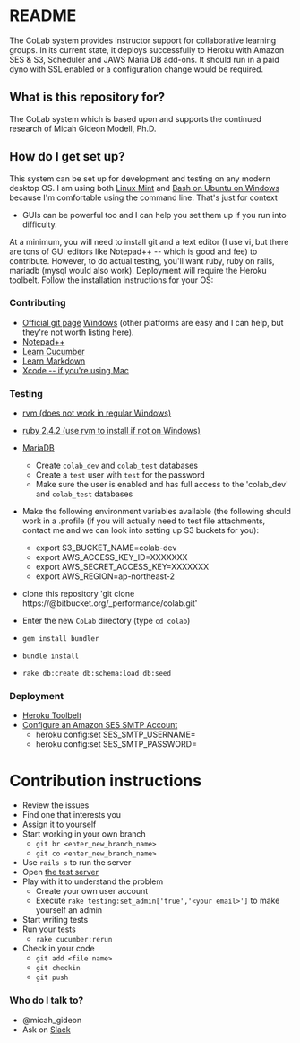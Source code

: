 # README #

The CoLab system provides instructor support for collaborative learning
groups. In its current state, it deploys successfully to Heroku with
Amazon SES & S3, Scheduler and JAWS Maria DB add-ons. It should run in a
paid dyno with SSL enabled or a configuration change would be required.

## What is this repository for? ##

The CoLab system which is based upon and supports the continued
research of Micah Gideon Modell, Ph.D.

## How do I get set up? ##

This system can be set up for development and testing on any modern
desktop OS. I am using both [Linux
Mint](https://www.linuxmint.com/download.php) and [Bash on Ubuntu on
Windows](https://msdn.microsoft.com/en-us/commandline/wsl/install_guide)
because I'm comfortable using the command line. That's just for context
- GUIs can be powerful too and I can help you set them up if you run
into difficulty.

At a minimum, you will need to install git and a text editor (I use vi,
but there are tons of GUI editors like Notepad++ -- which is good and
fee) to contribute. However, to do actual testing, you'll want ruby,
ruby on rails, mariadb (mysql would also work). Deployment will require
the Heroku toolbelt. Follow the installation instructions for your OS:

### Contributing ###

* [Official git page](https://git-scm.com/) [Windows](https://git-for-windows.github.io/) (other platforms are easy and I can help, but they're not worth listing here).
* [Notepad++](https://notepad-plus-plus.org/download/v7.3.3.html)
* [Learn Cucumber](https://cucumber.io/docs)
* [Learn Markdown](https://bitbucket.org/tutorials/markdowndemo)
* [Xcode -- if you're using Mac](https://developer.apple.com/xcode/)

### Testing ###
* [rvm (does not work in regular Windows)](http://rvm.io/)
* [ruby 2.4.2 (use rvm to install if not on Windows)](https://www.ruby-lang.org/en/downloads/)
* [MariaDB](https://mariadb.org/download/)
    * Create `colab_dev` and `colab_test` databases
    * Create a `test` user with `test` for the password
    * Make sure the user is enabled and has full access to the 'colab_dev' and `colab_test` databases
* Make the following environment variables available (the following should work in a .profile (if you will actually need to test file attachments, contact me and we can look into setting up S3 buckets for you):
  * export S3_BUCKET_NAME=colab-dev
  * export AWS_ACCESS_KEY_ID=XXXXXXX
  * export AWS_SECRET_ACCESS_KEY=XXXXXXX
  * export AWS_REGION=ap-northeast-2

* clone this repository 'git clone https://<your bitbucket ID>@bitbucket.org/_performance/colab.git'
* Enter the new `CoLab` directory (type `cd colab`)
* `gem install bundler`
* `bundle install`
* `rake db:create db:schema:load db:seed`

### Deployment ###
* [Heroku Toolbelt](https://devcenter.heroku.com/articles/heroku-cli)
* [Configure an Amazon SES SMTP Account](https://www.sitepoint.com/deliver-the-mail-with-amazon-ses-and-rails/)
    * heroku config:set SES_SMTP_USERNAME=<your username>
    * heroku config:set SES_SMTP_PASSWORD=<your password>

# Contribution instructions #
* Review the issues
* Find one that interests you
* Assign it to yourself
* Start working in your own branch
    * `git br <enter_new_branch_name>`
    * `git co <enter_new_branch_name>`
* Use `rails s` to run the server
* Open [the test server](http://localhost:3000)
* Play with it to understand the problem
    * Create your own user account
    * Execute `rake testing:set_admin['true','<your email>']` to make yourself an admin
* Start writing tests
* Run your tests
    * `rake cucumber:rerun`
* Check in your code
    * `git add <file name>`
    * `git checkin`
    * `git push`

### Who do I talk to? ###

* @micah_gideon
* Ask on [Slack](https://suny-k.slack.com/messages/G4DNHKPMM)
